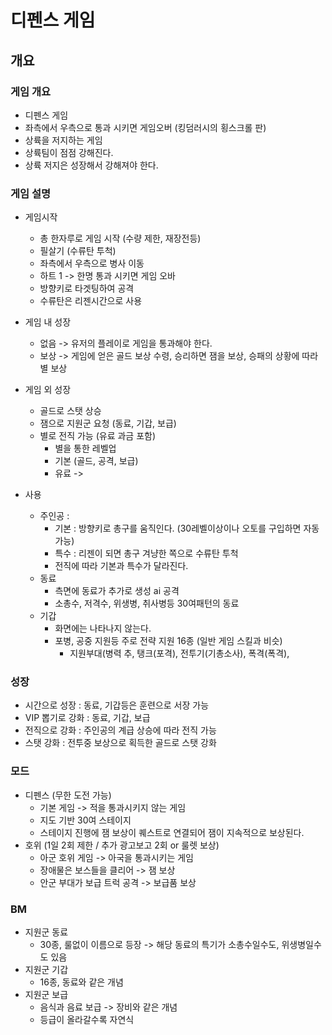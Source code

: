 # 디펜스 게임
## 개요 
### 게임 개요 
- 디펜스 게임
- 좌측에서 우측으로 통과 시키면 게임오버 (킹덤러시의 횡스크롤 판)
- 상륙을 저지하는 게임
- 상륙팀이 점점 강해진다.
- 상륙 저지은 성장해서 강해져야 한다.

### 게임 설명
- 게임시작
  - 총 한자루로 게임 시작 (수량 제한, 재장전등)
  - 필살기 (수류탄 투척)
  - 좌측에서 우측으로 병사 이동 
  - 하트 1 -> 한명 통과 시키면 게임 오바
  - 방향키로 타겟팅하여 공격
  - 수류탄은 리젠시간으로 사용

- 게임 내 성장
  - 없음 -> 유저의 플레이로 게임을 통과해야 한다.
  - 보상 -> 게임에 얻은 골드 보상 수령, 승리하면 잼을 보상, 승패의 상황에 따라 별 보상   

- 게임 외 성장
  - 골드로 스탯 상승
  - 잼으로 지원군 요청 (동료, 기갑, 보급)
  - 별로 전직 가능 (유료 과금 포함)
    - 별을 통한 레벨업 
    - 기본 (골드, 공격, 보급)
    - 유료 ->

- 사용 
  - 주인공 : 
    - 기본 : 방향키로 총구를 움직인다. (30레벨이상이나 오토를 구입하면 자동 가능)
    - 특수 : 리젠이 되면 총구 겨냥한 쪽으로 수류탄 투척 
    - 전직에 따라 기본과 특수가 달라진다.
  - 동료
    - 측면에 동료가 추가로 생성 ai 공격
    - 소총수, 저격수, 위생병, 취사병등 30여패턴의 동료 
  - 기갑
    - 화면에는 나타나지 않는다. 
    - 포병, 공중 지원등 주로 전략 지원 16종 (일반 게임 스킬과 비슷) 
      - 지원부대(병력 추, 탱크(포격), 전투기(기총소사), 폭격(폭격),

### 성장
- 시간으로 성장 : 동료, 기갑등은 훈련으로 서장 가능 
-  VIP 뽑기로 강화 : 동료, 기갑, 보급
- 전직으로 강화 : 주인공의 계급 상승에 따라 전직 가능 
- 스탯 강화 : 전투중 보상으로 획득한 골드로 스탯 강화

### 모드
- 디펜스 (무한 도전 가능)
  - 기본 게임 -> 적을 통과시키지 않는 게임
  - 지도 기반 30여 스테이지
  - 스테이지 진행에 잼 보상이 퀘스트로 연결되어 잼이 지속적으로 보상된다.
- 호위 (1일 2회 제한 / 추가 광고보고 2회 or 룰렛 보상)
  - 아군 호위 게임 -> 아국을 통과시키는 게임
  - 장애물은 보스들을 클리어 -> 잼 보상
  - 안군 부대가 보급 트럭 공격 -> 보급품 보상
   
### BM
- 지원군 동료 
  - 30종, 룰없이 이름으로 등장 -> 해당 동료의 특기가 소총수일수도, 위생병일수도 있음 
- 지원군 기갑
  - 16종, 동료와 같은 개념  
- 지원군 보급
  - 음식과 음료 보급 -> 장비와 같은 개념
  - 등급이 올라갈수록 자연식 
